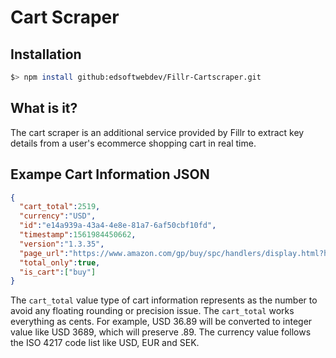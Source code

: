 # Cart Scraper


## Installation

```bash
$> npm install github:edsoftwebdev/Fillr-Cartscraper.git
```

## What is it?

The cart scraper is an additional service provided by Fillr to extract key details from a user's ecommerce shopping cart in real time.


## Exampe Cart Information JSON

```json
{
  "cart_total":2519,
  "currency":"USD",
  "id":"e14a939a-43a4-4e8e-81a7-6af50cbf10fd",
  "timestamp":1561984450662,
  "version":"1.3.35",
  "page_url":"https://www.amazon.com/gp/buy/spc/handlers/display.html?hasWorkingJavascript=1",
  "total_only":true,
  "is_cart":["buy"]
}
```

The `cart_total` value type of cart information represents as the number to avoid any floating rounding or precision issue. The `cart_total` works everything as cents. For example, USD 36.89 will be converted to integer value like USD 3689, which will preserve .89. The currency value follows the ISO 4217 code list like USD, EUR and SEK.

